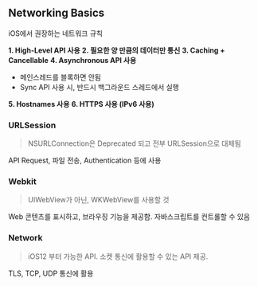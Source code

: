 ## Networking Basics

iOS에서 권장하는 네트워크 규칙

**1. High-Level API 사용**
**2. 필요한 양 만큼의 데이터만 통신**
**3. Caching + Cancellable**
**4. Asynchronous API 사용**

- 메인스레드를 블록하면 안됨
- Sync API 사용 시, 반드시 백그라운드 스레드에서 실행

**5. Hostnames 사용**
**6. HTTPS 사용 (IPv6 사용)**

### URLSession

> NSURLConnection은 Deprecated 되고 전부 URLSession으로 대체됨

API Request, 파일 전송, Authentication 등에 사용

### Webkit

> UIWebView가 아닌, WKWebView를 사용할 것

Web 콘텐츠를 표시하고, 브라우징 기능을 제공함. 자바스크립트를 컨트롤할 수 있음

### Network

> iOS12 부터 가능한 API. 소켓 통신에 활용할 수 있는 API 제공.

TLS, TCP, UDP 통신에 활용

